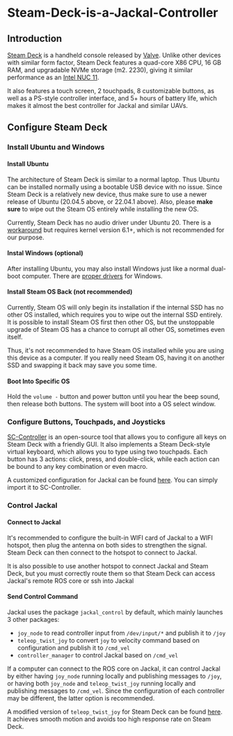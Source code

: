 # Steam-Deck-is-a-Jackal-Controller

## Introduction
[Steam Deck](https://en.wikipedia.org/wiki/Steam_Deck) is a handheld console released by [Valve](https://en.wikipedia.org/wiki/Valve_Corporation). 
Unlike other devices with similar form factor, Steam Deck features a quad-core X86 CPU, 16 GB RAM, and upgradable NVMe storage (m2. 2230), 
giving it similar performance as an [Intel NUC 11](https://www.intel.com/content/www/us/en/products/sku/205608/intel-nuc-11-pro-mini-pc-nuc11tnkv7/specifications.html).

It also features a touch screen, 2 touchpads, 8 customizable buttons, as well as a PS-style controller interface, and 5+ hours of battery life, which makes it almost the best controller for Jackal and similar UAVs. 


## Configure Steam Deck

### Install Ubuntu and Windows
#### Install Ubuntu
The architecture of Steam Deck is similar to a normal laptop. Thus Ubuntu can be installed normally using a bootable USB device with no issue.
Since Steam Deck is a relatively new device, thus make sure to use a newer release of Ubuntu (20.04.5 above, or 22.04.1 above).
Also, please **make sure** to wipe out the Steam OS entirely while installing the new OS.

Currently, Steam Deck has no audio driver under Ubuntu 20. There is a [workaround](https://gitlab.com/open-sd/acp5x-ucm-files) but requires kernel version 6.1+, which is not recommended for our purpose.

#### Instal Windows (optional)
After installing Ubuntu, you may also install Windows just like a normal dual-boot computer. There are [proper drivers](https://store.steampowered.com/news/app/1675200/view/3131696199122435099) for Windows. 

#### Install Steam OS Back (not recommended)
Currently, Steam OS will only begin its installation if the internal SSD has no other OS installed, which requires you to wipe out the internal SSD entirely. 
It is possible to install Steam OS first then other OS, but the unstoppable upgrade of Steam OS has a chance to corrupt all other OS, sometimes even itself.

Thus, it's not recommended to have Steam OS installed while you are using this device as a computer. 
If you really need Steam OS, having it on another SSD and swapping it back may save you some time.

#### Boot Into Specific OS
Hold the `volume -` button and power button until you hear the beep sound, then release both buttons. The system will boot into a OS select window.

### Configure Buttons, Touchpads, and Joysticks
[SC-Controller](https://github.com/kozec/sc-controller) is an open-source tool that allows you to configure all keys on Steam Deck with a friendly GUI.
It also implements a Steam Deck-style virtual keyboard, which allows you to type using two touchpads. 
Each button has 3 actions: click, press, and double-click, while each action can be bound to any key combination or even macro.

A customized configuration for Jackal can be found [here](Jackal.sccprofile). You can simply import it to SC-Controller.

### Control Jackal

#### Connect to Jackal
It's recommended to configure the built-in WIFI card of Jackal to a WIFI hotspot, then plug the antenna on both sides to strengthen the signal. 
Steam Deck can then connect to the hotspot to connect to Jackal. 

It is also possible to use another hotspot to connect Jackal and Steam Deck, 
but you must correctly route them so that Steam Deck can access Jackal's remote ROS core or ssh into Jackal

#### Send Control Command
Jackal uses the package `jackal_control` by default, which mainly launches 3 other packages:

- `joy_node` to read controller input from `/dev/input/*` and publish it to `/joy`
- `teleop_twist_joy` to convert `joy` to velocity command based on configuration and publish it to `/cmd_vel`
- `controller_manager` to control Jackal based on `/cmd_vel`

If a computer can connect to the ROS core on Jackal, it can control Jackal by either having `joy_node` running locally and publishing messages to `/joy`, 
or having both `joy_node` and `teleop_twist_joy` running locally and publishing messages to `/cmd_vel`. Since the configuration of each controller may be different, 
the latter option is recommended.

A modified version of `teleop_twist_joy` for Steam Deck can be found [here](/sd_ws/teleop_twist_joy_adjust). It achieves smooth motion and avoids too high response rate on Steam Deck.
